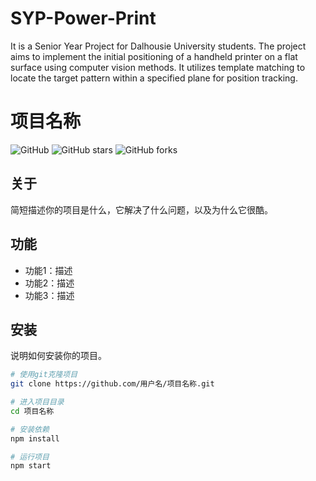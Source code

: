 # SYP-Power-Print
 It is a Senior Year Project for Dalhousie University students. The project aims to implement the initial positioning of a handheld printer on a flat surface using computer vision methods. It utilizes template matching to locate the target pattern within a specified plane for position tracking.


# 项目名称

![GitHub](https://img.shields.io/github/license/用户名/项目名称)
![GitHub stars](https://img.shields.io/github/stars/用户名/项目名称)
![GitHub forks](https://img.shields.io/github/forks/用户名/项目名称)

## 关于

简短描述你的项目是什么，它解决了什么问题，以及为什么它很酷。

## 功能

- 功能1：描述
- 功能2：描述
- 功能3：描述

## 安装

说明如何安装你的项目。

```bash
# 使用git克隆项目
git clone https://github.com/用户名/项目名称.git

# 进入项目目录
cd 项目名称

# 安装依赖
npm install

# 运行项目
npm start
